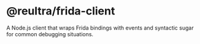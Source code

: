# @reultra/frida-client

A Node.js client that wraps Frida bindings with events and syntactic sugar for common debugging situations.
